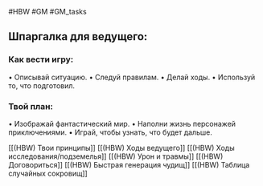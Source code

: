 #HBW #GM #GM_tasks 

## **Шпаргалка для ведущего:**

### **Как вести игру:**
• Описывай ситуацию. 
• Следуй правилам. 
• Делай ходы. 
• Используй то, что подготовил. 

### **Твой план**:
• Изображай фантастический мир. 
• Наполни жизнь персонажей приключениями. 
• Играй, чтобы узнать, что будет дальше.

[[(HBW) Твои принципы]]
[[(HBW) Ходы ведущего]]
[[(HBW) Ходы исследования/подземелья]]
[[(HBW) Урон и травмы]]
[[(HBW) Договориться]]
[[(HBW) Быстрая генерация чудищ]]
[[(HBW) Таблица случайных сокровищ]]